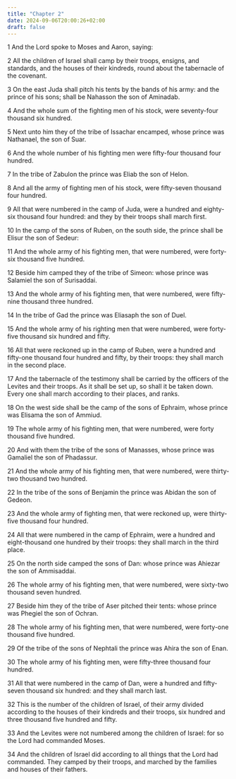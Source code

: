 ```yaml
---
title: "Chapter 2"
date: 2024-09-06T20:00:26+02:00
draft: false
---
```



1 And the Lord spoke to Moses and Aaron, saying:

2 All the children of Israel shall camp by their troops, ensigns, and standards, and the houses of their kindreds, round about the tabernacle of the covenant.

3 On the east Juda shall pitch his tents by the bands of his army: and the prince of his sons; shall be Nahasson the son of Aminadab.

4 And the whole sum of the fighting men of his stock, were seventy-four thousand six hundred.

5 Next unto him they of the tribe of Issachar encamped, whose prince was Nathanael, the son of Suar.

6 And the whole number of his fighting men were fifty-four thousand four hundred.

7 In the tribe of Zabulon the prince was Eliab the son of Helon.

8 And all the army of fighting men of his stock, were fifty-seven thousand four hundred.

9 All that were numbered in the camp of Juda, were a hundred and eighty-six thousand four hundred: and they by their troops shall march first.

10 In the camp of the sons of Ruben, on the south side, the prince shall be Elisur the son of Sedeur:

11 And the whole army of his fighting men, that were numbered, were forty-six thousand five hundred.

12 Beside him camped they of the tribe of Simeon: whose prince was Salamiel the son of Surisaddai.

13 And the whole army of his fighting men, that were numbered, were fifty-nine thousand three hundred.

14 In the tribe of Gad the prince was Eliasaph the son of Duel.

15 And the whole army of his righting men that were numbered, were forty-five thousand six hundred and fifty.

16 All that were reckoned up in the camp of Ruben, were a hundred and fifty-one thousand four hundred and fifty, by their troops: they shall march in the second place.

17 And the tabernacle of the testimony shall be carried by the officers of the Levites and their troops. As it shall be set up, so shall it be taken down. Every one shall march according to their places, and ranks.

18 On the west side shall be the camp of the sons of Ephraim, whose prince was Elisama the son of Ammiud.

19 The whole army of his fighting men, that were numbered, were forty thousand five hundred.

20 And with them the tribe of the sons of Manasses, whose prince was Gamaliel the son of Phadassur.

21 And the whole army of his fighting men, that were numbered, were thirty-two thousand two hundred.

22 In the tribe of the sons of Benjamin the prince was Abidan the son of Gedeon.

23 And the whole army of fighting men, that were reckoned up, were thirty-five thousand four hundred.

24 All that were numbered in the camp of Ephraim, were a hundred and eight-thousand one hundred by their troops: they shall march in the third place.

25 On the north side camped the sons of Dan: whose prince was Ahiezar the son of Ammisaddai.

26 The whole army of his fighting men, that were numbered, were sixty-two thousand seven hundred.

27 Beside him they of the tribe of Aser pitched their tents: whose prince was Phegiel the son of Ochran.

28 The whole army of his fighting men, that were numbered, were forty-one thousand five hundred.

29 Of the tribe of the sons of Nephtali the prince was Ahira the son of Enan.

30 The whole army of his fighting men, were fifty-three thousand four hundred.

31 All that were numbered in the camp of Dan, were a hundred and fifty-seven thousand six hundred: and they shall march last.

32 This is the number of the children of Israel, of their army divided according to the houses of their kindreds and their troops, six hundred and three thousand five hundred and fifty.

33 And the Levites were not numbered among the children of Israel: for so the Lord had commanded Moses.

34 And the children of Israel did according to all things that the Lord had commanded. They camped by their troops, and marched by the families and houses of their fathers.

